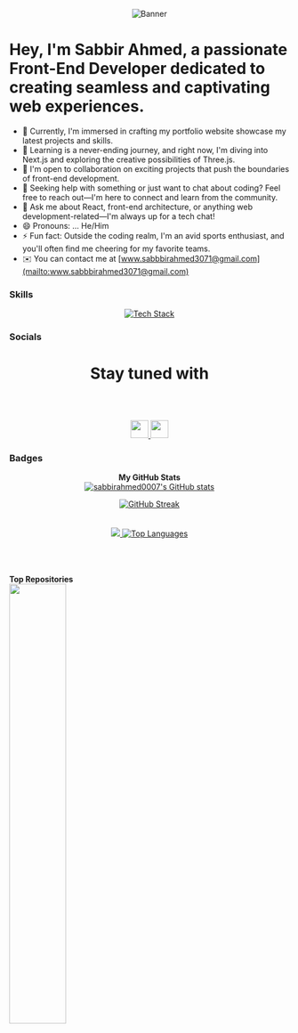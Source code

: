 
<p align="center">
  <img src="https://i.ibb.co/k4FXZKS/2e4ad780-22d4-11eb-9462-c592865da9eb.png" alt="Banner" />
</p>


#  Hey, I'm Sabbir Ahmed, a passionate Front-End Developer dedicated to creating seamless and captivating web experiences.




- 🔭 Currently, I'm immersed in crafting  my portfolio website showcase my latest projects and skills.
- 🌱 Learning is a never-ending journey, and right now, I'm diving into Next.js and exploring the creative possibilities of Three.js.
- 👯 I'm open to collaboration on exciting projects that push the boundaries of front-end development.
- 🤔 Seeking help with something or just want to chat about coding? Feel free to reach out—I'm here to connect and learn from the community.
- 💬 Ask me about React, front-end architecture, or anything web development-related—I'm always up for a tech chat!
- 😄 Pronouns: ... He/Him
- ⚡ Fun fact: Outside the coding realm, I'm an avid sports enthusiast, and you'll often find me cheering for my favorite teams.
- ✉️  You can contact me at [www.sabbbirahmed3071@gmail.com](mailto:www.sabbbirahmed3071@gmail.com)




### Skills

<p align="center">
  <a href="https://skillicons.dev">
    <img src="https://skillicons.dev/icons?i=html,css,tailwind,js,react,git,github,vite,express,figma,firebase,nodejs,mongodb" alt="Tech Stack" />
  </a>
</p>


### Socials

<h1 align="center">Stay tuned with</h1><br/><br/>
<p align="center"> <a href="https://www.github.com/sabbirahmed0007" target="_blank" rel="noreferrer"> <picture> <source media="(prefers-color-scheme: dark)" srcset="https://raw.githubusercontent.com/danielcranney/readme-generator/main/public/icons/socials/github-dark.svg" /> <source media="(prefers-color-scheme: light)" srcset="https://raw.githubusercontent.com/danielcranney/readme-generator/main/public/icons/socials/github.svg" /> <img src="https://raw.githubusercontent.com/danielcranney/readme-generator/main/public/icons/socials/github.svg" width="32" height="32" /> </picture> </a> <a href="https://www.linkedin.com/in/sabbir-ahmed-19503b195" target="_blank" rel="noreferrer"> <picture> <source media="(prefers-color-scheme: dark)" srcset="https://raw.githubusercontent.com/danielcranney/readme-generator/main/public/icons/socials/linkedin-dark.svg" /> <source media="(prefers-color-scheme: light)" srcset="https://raw.githubusercontent.com/danielcranney/readme-generator/main/public/icons/socials/linkedin.svg" /> <img src="https://raw.githubusercontent.com/danielcranney/readme-generator/main/public/icons/socials/linkedin.svg" width="32" height="32" /> </picture> </a></p>





### Badges


<p align="center">
<b>My GitHub Stats</b><br/>
 
  <a href="https://github.com/sabbirahmed0007">
    <img src="https://github-readme-stats.vercel.app/api?username=sabbirahmed0007&show_icons=true&count_private=true&title_color=0891b2&text_color=ffffff&icon_color=0891b2&bg_color=1c1917&hide_border=true" alt="sabbirahmed0007's GitHub stats" />
  </a>
</p>



<!--Github Streak  -->

<p align="center">
  <a href="https://git.io/streak-stats">
    <img src="https://github-readme-streak-stats.herokuapp.com?user=sabbirahmed0007" alt="GitHub Streak" />
  </a><br/><br/><br/>

  <a href="https://github.com/Sabbirahmed0007">
    <img src="http://github-profile-summary-cards.vercel.app/api/cards/profile-details?username=Sabbirahmed0007&theme=aura_dark"/>
  </a>
  

  <a href="https://github.com/Sabbirahmed0007">
    <img src="https://github-readme-stats.vercel.app/api/top-langs/?username=sabbirahmed0007&langs_count=10&title_color=0891b2&text_color=ffffff&icon_color=22c55e&bg_color=1c1917&hide_border=true&locale=en&custom_title=Top%20Languages" alt="Top Languages" />
  </a>
</p>
<br /><br /><br />
<b>Top Repositories</b>

<div width="100%" align="center">
  <a href="https://github.com/sabbirahmed0007/Sabbirahmed0007" align="left">
    <img align="left" width="45%" src="https://github-readme-stats.vercel.app/api/pin/?username=sabbirahmed0007&repo=Sabbirahmed0007&title_color=0891b2&text_color=ffffff&icon_color=22c55e&bg_color=1c1917&hide_border=true&locale=en" />
  </a>
</div>

<br /><br /><br /><br />







